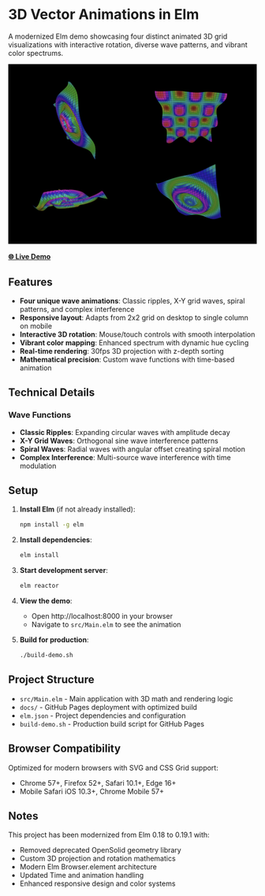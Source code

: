 # 3D Vector Animations in Elm

A modernized Elm demo showcasing four distinct animated 3D grid visualizations with interactive rotation, diverse wave patterns, and vibrant color spectrums.

[![3D Vector Animation Demo](demo-screenshot.png?v=2)](https://ninjaconcept.github.io/elm-vector-demo-1/)

**[🌐 Live Demo](https://ninjaconcept.github.io/elm-vector-demo-1/)**

## Features

- **Four unique wave animations**: Classic ripples, X-Y grid waves, spiral patterns, and complex interference
- **Responsive layout**: Adapts from 2x2 grid on desktop to single column on mobile
- **Interactive 3D rotation**: Mouse/touch controls with smooth interpolation
- **Vibrant color mapping**: Enhanced spectrum with dynamic hue cycling
- **Real-time rendering**: 30fps 3D projection with z-depth sorting
- **Mathematical precision**: Custom wave functions with time-based animation

## Technical Details

### Wave Functions
- **Classic Ripples**: Expanding circular waves with amplitude decay
- **X-Y Grid Waves**: Orthogonal sine wave interference patterns
- **Spiral Waves**: Radial waves with angular offset creating spiral motion
- **Complex Interference**: Multi-source wave interference with time modulation

## Setup

1. **Install Elm** (if not already installed):
   ```bash
   npm install -g elm
   ```

2. **Install dependencies**:
   ```bash
   elm install
   ```

3. **Start development server**:
   ```bash
   elm reactor
   ```

4. **View the demo**:
   - Open http://localhost:8000 in your browser
   - Navigate to `src/Main.elm` to see the animation

5. **Build for production**:
   ```bash
   ./build-demo.sh
   ```

## Project Structure

- `src/Main.elm` - Main application with 3D math and rendering logic
- `docs/` - GitHub Pages deployment with optimized build
- `elm.json` - Project dependencies and configuration
- `build-demo.sh` - Production build script for GitHub Pages

## Browser Compatibility

Optimized for modern browsers with SVG and CSS Grid support:
- Chrome 57+, Firefox 52+, Safari 10.1+, Edge 16+
- Mobile Safari iOS 10.3+, Chrome Mobile 57+

## Notes

This project has been modernized from Elm 0.18 to 0.19.1 with:
- Removed deprecated OpenSolid geometry library
- Custom 3D projection and rotation mathematics
- Modern Elm Browser.element architecture
- Updated Time and animation handling
- Enhanced responsive design and color systems
